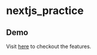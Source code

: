 # nextjs_practice

## Demo 

Visit [here](https://nextjs-practice1-omega.vercel.app/) to checkout the features.